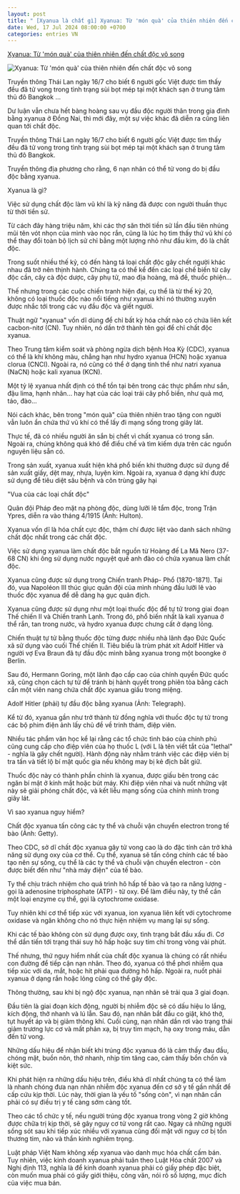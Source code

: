 ```yaml
---
layout: post
title: " [Xyanua là chất gì] Xyanua: Từ 'món quà' của thiên nhiên đến chất độc vô song"
date: Wed, 17 Jul 2024 08:00:00 +0700
categories: entries VN
---
```

[Xyanua: Từ 'món quà' của thiên nhiên đến chất độc vô song](https://dantri.com.vn/khoa-hoc-cong-nghe/xyanua-tu-mon-qua-cua-thien-nhien-den-chat-doc-vo-song-20240717040248190.htm)

![Xyanua: Từ 'món quà' của thiên nhiên đến chất độc vô song](https://cdn1.dantri.com.vn/MTZK__IB61ks3y5uORWtvtE7te0=/zoom/1200_630/2024/07/17/chat-doc-crop-1721163551191.jpeg)

Truyền thông Thái Lan ngày 16/7 cho biết 6 người gốc Việt được tìm thấy đều đã tử vong trong tình trạng sùi bọt mép tại một khách sạn ở trung tâm thủ đô Bangkok ...

Dư luận vẫn chưa hết bàng hoàng sau vụ đầu độc người thân trong gia đình bằng xyanua ở Đồng Nai, thì mới đây, một sự việc khác đã diễn ra cũng liên quan tới chất độc.

Truyền thông Thái Lan ngày 16/7 cho biết 6 người gốc Việt được tìm thấy đều đã tử vong trong tình trạng sùi bọt mép tại một khách sạn ở trung tâm thủ đô Bangkok.

Truyền thông địa phương cho rằng, 6 nạn nhân có thể tử vong do bị đầu độc bằng xyanua.

Xyanua là gì?

Việc sử dụng chất độc làm vũ khí là kỹ năng đã được con người thuần thục từ thời tiền sử.

Từ cách đây hàng triệu năm, khi các thợ săn thời tiền sử lần đầu tiên nhúng mũi tên vót nhọn của mình vào nọc rắn, cũng là lúc họ tìm thấy thứ vũ khí có thể thay đổi toàn bộ lịch sử chỉ bằng một lượng nhỏ như đầu kim, đó là chất độc.

Trong suốt nhiều thế kỷ, có đến hàng tá loại chất độc gây chết người khác nhau đã trở nên thịnh hành. Chúng ta có thể kể đến các loại chế biến từ cây độc cần, cây cà độc dược, cây phụ tử, mao địa hoàng, mã đề, thuốc phiện...

Thế nhưng trong các cuộc chiến tranh hiện đại, cụ thể là từ thế kỷ 20, không có loại thuốc độc nào nổi tiếng như xyanua khi nó thường xuyên được nhắc tới trong các vụ đầu độc và giết người.

Thuật ngữ "xyanua" vốn dĩ dùng để chỉ bất kỳ hóa chất nào có chứa liên kết cacbon-nitơ (CN). Tuy nhiên, nó dần trở thành tên gọi để chỉ chất độc xyanua.

Theo Trung tâm kiểm soát và phòng ngừa dịch bệnh Hoa Kỳ (CDC), xyanua có thể là khí không màu, chẳng hạn như hydro xyanua (HCN) hoặc xyanua clorua (CNCl). Ngoài ra, nó cũng có thể ở dạng tinh thể như natri xyanua (NaCN) hoặc kali xyanua (KCN).

Một tỷ lệ xyanua nhất định có thể tồn tại bên trong các thực phẩm như sắn, đậu lima, hạnh nhân... hay hạt của các loại trái cây phổ biến, như quả mơ, táo, đào...

Nói cách khác, bên trong "món quà" của thiên nhiên trao tặng con người vẫn luôn ẩn chứa thứ vũ khí có thể lấy đi mạng sống trong giây lát.

Thực tế, đã có nhiều người ăn sắn bị chết vì chất xyanua có trong sắn. Ngoài ra, chúng không quá khó để điều chế và tìm kiếm dựa trên các nguồn nguyên liệu sẵn có.

Trong sản xuất, xyanua xuất hiện khá phổ biến khi thường được sử dụng để sản xuất giấy, dệt may, nhựa, luyện kim. Ngoài ra, xyanua ở dạng khí được sử dụng để tiêu diệt sâu bệnh và côn trùng gây hại

"Vua của các loại chất độc"

Quân đội Pháp đeo mặt nạ phòng độc, dùng lưỡi lê tẩm độc, trong Trận Ypres, diễn ra vào tháng 4/1915 (Ảnh: Hulton).

Xyanua vốn dĩ là hóa chất cực độc, thậm chí được liệt vào danh sách những chất độc nhất trong các chất độc.

Việc sử dụng xyanua làm chất độc bắt nguồn từ Hoàng đế La Mã Nero (37-68 CN) khi ông sử dụng nước nguyệt quế anh đào có chứa xyanua làm chất độc.

Xyanua cũng được sử dụng trong Chiến tranh Pháp- Phổ (1870-1871). Tại đó, vua Napoléon III thúc giục quân đội của mình nhúng đầu lưỡi lê vào thuốc độc xyanua để dễ dàng hạ gục quân địch.

Xyanua cũng được sử dụng như một loại thuốc độc để tự tử trong giai đoạn Thế chiến II và Chiến tranh Lạnh. Trong đó, phổ biến nhất là kali xyanua ở thể rắn, tan trong nước, và hydro xyanua được chưng cất ở dạng lỏng.

Chiến thuật tự tử bằng thuốc độc từng được nhiều nhà lãnh đạo Đức Quốc xã sử dụng vào cuối Thế chiến II. Tiêu biểu là trùm phát xít Adolf Hitler và người vợ Eva Braun đã tự đầu độc mình bằng xyanua trong một boongke ở Berlin.

Sau đó, Hermann Goring, một lãnh đạo cấp cao của chính quyền Đức quốc xã, cũng chọn cách tự tử để tránh bị hành quyết trong phiên tòa bằng cách cắn một viên nang chứa chất độc xyanua giấu trong miệng.

Adolf Hitler (phải) tự đầu độc bằng xyanua (Ảnh: Telegraph).

Kể từ đó, xyanua gần như trở thành từ đồng nghĩa với thuốc độc tự tử trong các bộ phim điện ảnh lấy chủ đề về trinh thám, điệp viên.

Nhiều tác phẩm văn học kể lại rằng các tổ chức tình báo của chính phủ cũng cung cấp cho điệp viên của họ thuốc L (với L là tên viết tắt của "lethal" - nghĩa là gây chết người). Hành động này nhằm tránh việc các điệp viên bị tra tấn và tiết lộ bí mật quốc gia nếu không may bị kẻ địch bắt giữ.

Thuốc độc này có thành phần chính là xyanua, được giấu bên trong các ngăn bí mật ở kính mắt hoặc bút máy. Khi điệp viên nhai và nuốt những vật này sẽ giải phóng chất độc, và kết liễu mạng sống của chính mình trong giây lát.

Vì sao xyanua nguy hiểm?

Chất độc xyanua tấn công các ty thể và chuỗi vận chuyển electron trong tế bào (Ảnh: Getty).

Theo CDC, sở dĩ chất độc xyanua gây tử vong cao là do đặc tính cản trở khả năng sử dụng oxy của cơ thể. Cụ thể, xyanua sẽ tấn công chính các tế bào tạo nên sự sống, cụ thể là các ty thể và chuỗi vận chuyển electron - còn được biết đến như "nhà máy điện" của tế bào.

Ty thể chịu trách nhiệm cho quá trình hô hấp tế bào và tạo ra năng lượng - gọi là adenosine triphosphate (ATP) - từ oxy. Để làm điều này, ty thể cần một loại enzyme cụ thể, gọi là cytochrome oxidase.

Tuy nhiên khi cơ thể tiếp xúc với xyanua, ion xyanua liên kết với cytochrome oxidase và ngăn không cho nó thực hiện nhiệm vụ mang lại sự sống.

Khi các tế bào không còn sử dụng được oxy, tình trạng bắt đầu xấu đi. Cơ thể dần tiến tới trạng thái suy hô hấp hoặc suy tim chỉ trong vòng vài phút.

Thế nhưng, thứ nguy hiểm nhất của chất độc xyanua là chúng có rất nhiều con đường để tiếp cận nạn nhân. Theo đó, xyanua có thể phơi nhiễm qua tiếp xúc với da, mắt, hoặc hít phải qua đường hô hấp. Ngoài ra, nuốt phải xyanua ở dạng rắn hoặc lỏng cũng có thể gây độc.

Thông thường, sau khi bị ngộ độc xyanua, nạn nhân sẽ trải qua 3 giai đoạn.

Đầu tiên là giai đoạn kích động, người bị nhiễm độc sẽ có dấu hiệu lo lắng, kích động, thở nhanh và lú lẫn. Sau đó, nạn nhân bắt đầu co giật, khó thở, tụt huyết áp và bị giảm thông khí. Cuối cùng, nạn nhân dần rơi vào trạng thái giảm trương lực cơ và mất phản xạ, bị trụy tim mạch, hạ oxy trong máu, dẫn đến tử vong.

Những dấu hiệu để nhận biết khi trúng độc xyanua đó là cảm thấy đau đầu, chóng mặt, buồn nôn, thở nhanh, nhịp tim tăng cao, cảm thấy bồn chồn và kiệt sức.

Khi phát hiện ra những dấu hiệu trên, điều khả dĩ nhất chúng ta có thể làm là nhanh chóng đưa nạn nhân nhiễm độc xyanua đến cơ sở y tế gần nhất để cấp cứu kịp thời. Lúc này, thời gian là yếu tố "sống còn", vì nạn nhân cần phải có sự điều trị y tế càng sớm càng tốt.

Theo các tổ chức y tế, nếu người trúng độc xyanua trong vòng 2 giờ không được chữa trị kịp thời, sẽ gây nguy cơ tử vong rất cao. Ngay cả những người sống sót sau khi tiếp xúc nhiều với xyanua cũng đối mặt với nguy cơ bị tổn thương tim, não và thần kinh nghiêm trọng.

Luật pháp Việt Nam không xếp xyanua vào danh mục hóa chất cấm bán. Tuy nhiên, việc kinh doanh xyanua phải tuân theo Luật Hóa chất 2007 và Nghị định 113, nghĩa là để kinh doanh xyanua phải có giấy phép đặc biệt, còn muốn mua phải có giấy giới thiệu, công văn, nói rõ số lượng, mục đích của việc mua bán.

